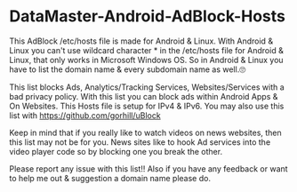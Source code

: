 # DataMaster-Android-AdBlock-Hosts
This AdBlock /etc/hosts file is made for Android & Linux.
With Android & Linux you can't use wildcard character * in the /etc/hosts file for Android & Linux,
that only works in Microsoft Windows OS.
So in Android & Linux you have to list the domain name & every subdomain name as well.🙄

This list blocks Ads, Analytics/Tracking Services, Websites/Services with a bad privacy policy.
With this list you can block ads within Android Apps & On Websites.
This Hosts file is setup for IPv4 & IPv6.
You may also use this list with https://github.com/gorhill/uBlock

Keep in mind that if you really like to watch videos on news websites,
then this list may not be for you.
News sites like to hook Ad services into the video player code so by blocking one you break the other.

Please report any issue with this list!!
Also if you have any feedback or want to help me out & suggestion a domain name please do.
